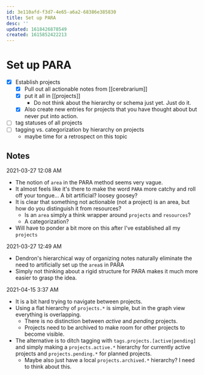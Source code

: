 ```yaml
---
id: 3e110afd-f3d7-4e65-a6a2-68386e385830
title: Set up PARA
desc: ''
updated: 1618426878549
created: 1615852422213
---
```


# Set up PARA

- [x] Establish projects
    - [x] Pull out all actionable notes from [[cerebrarium]]
    - [x] put it all in [[projects]]
        - Do not think about the hierarchy or schema just yet. Just do it.
    - [x] Also create new entries for projects that you have thought about but never put into action.
- [ ] tag statuses of all projects
- [ ] tagging vs. categorization by hierarchy on projects
    - maybe time for a retrospect on this topic


## Notes

2021-03-27 12:08 AM
- The notion of `area` in the PARA method seems very vague.
- It almost feels like it's there to make the word `PARA` more catchy and roll off your tongue... A bit artificial? loosey goosey?
- It is clear that something not actionable (not a project) is an area, but how do you distinguish it from resources?
    - Is an `area` simply a think wrapper around `projects` and `resources`?
    - A categorization? 
- Will have to ponder a bit more on this after I've established all my `projects`

2021-03-27 12:49 AM
- Dendron's hierarchical way of organizing notes naturally eliminate the need to artificially set up the `area`s in PARA
- Simply not thinking about a rigid structure for PARA makes it much more easier to grasp the idea.

2021-04-15 3:37 AM
- It is a bit hard trying to navigate between projects.
- Using a flat hierarchy of `projects.*` is simple, but in the graph view everything is overlapping.
    - There is no distinction between _active_ and _pending_ projects.
    - Projects need to be archived to make room for other projects to become visible.
- The alternative is to ditch tagging with `tags.projects.[active|pending]` and simply making a `projects.active.*` hierarchy for currently active projects and `projects.pending.*` for planned projects.
    - Maybe also just have a local `projects.archived.*` hierarchy? I need to think about this.